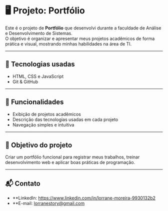 # 🖥️ Projeto: Portfólio

Este é o projeto de **Portfólio** que desenvolvi durante a faculdade de Análise e Desenvolvimento de Sistemas.  
O objetivo é organizar e apresentar meus projetos acadêmicos de forma prática e visual, mostrando minhas habilidades na área de TI.

---

## 🔧 Tecnologias usadas
- HTML, CSS e JavaScript  
- Git & GitHub  

---

## 📂 Funcionalidades
- Exibição de projetos acadêmicos  
- Descrição das tecnologias usadas em cada projeto  
- Navegação simples e intuitiva  

---

## 🎯 Objetivo do projeto
Criar um portfólio funcional para registrar meus trabalhos, treinar desenvolvimento web e aplicar boas práticas de programação.

---

## 📬 Contato
- **LinkedIn: https://www.linkedin.com/in/lorrane-moreira-9930132b2
- **E-mail: lorranestory@gmail.com
